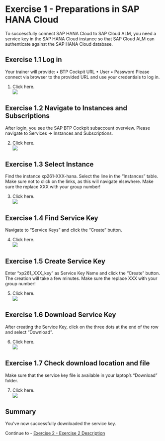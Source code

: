 # Exercise 1 - Preparations in SAP HANA Cloud

To successfully connect SAP HANA Cloud to SAP Cloud ALM, you need a service key in the SAP HANA Cloud instance so that SAP Cloud ALM can authenticate against the SAP HANA Cloud database. 

## Exercise 1.1 Log in

Your trainer will provide:
•	BTP Cockpit URL
•	User
•	Password
Please connect via browser to the provided URL and use your credentials to log in.  

1. Click here.
<br>![](/exercises/ex1/images/Ex1-1.png)


## Exercise 1.2 Navigate to Instances and Subscriptions

After login, you see the SAP BTP Cockpit subaccount overview.
Please navigate to Services → Instances and Subscriptions.

2.	Click here.
<br>![](/exercises/ex1/images/Ex1-2.png)


## Exercise 1.3 Select Instance

Find the instance xp261-XXX-hana. 
Select the line in the “Instances” table. Make sure not to click on the links, as this will navigate elsewhere.
Make sure the replace XXX with your group number!

3.	Click here.
<br>![](/exercises/ex1/images/Ex1-3.png)

## Exercise 1.4 Find Service Key

Navigate to “Service Keys” and click the “Create” button.

4.	Click here.
<br>![](/exercises/ex1/images/Ex1-4.png)

## Exercise 1.5 Create Service Key

Enter “xp261_XXX_key” as Service Key Name and click the “Create” button.
The creation will take a few minutes.
Make sure the replace XXX with your group number!

5.	Click here.
<br>![](/exercises/ex1/images/Ex1-5.png)

## Exercise 1.6 Download Service Key

After creating the Service Key, click on the three dots at the end of the row and select “Download”.

6.	Click here.
<br>![](/exercises/ex1/images/Ex1-6.png)

## Exercise 1.7 Check download location and file

Make sure that the service key file is available in your laptop’s “Download” folder.

7.	Click here.
<br>![](/exercises/ex1/images/Ex1-7.png)


## Summary

You've now successfully downloaded the service key.

Continue to - [Exercise 2 - Exercise 2 Description](../ex2/README.md)

